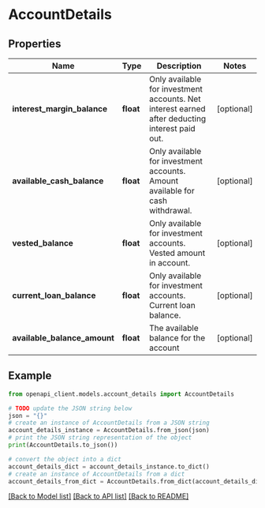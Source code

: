 # AccountDetails


## Properties

Name | Type | Description | Notes
------------ | ------------- | ------------- | -------------
**interest_margin_balance** | **float** | Only available for investment accounts. Net interest earned after deducting interest paid out. | [optional] 
**available_cash_balance** | **float** | Only available for investment accounts. Amount available for cash withdrawal. | [optional] 
**vested_balance** | **float** | Only available for investment accounts. Vested amount in account. | [optional] 
**current_loan_balance** | **float** | Only available for investment accounts. Current loan balance. | [optional] 
**available_balance_amount** | **float** | The available balance for the account | [optional] 

## Example

```python
from openapi_client.models.account_details import AccountDetails

# TODO update the JSON string below
json = "{}"
# create an instance of AccountDetails from a JSON string
account_details_instance = AccountDetails.from_json(json)
# print the JSON string representation of the object
print(AccountDetails.to_json())

# convert the object into a dict
account_details_dict = account_details_instance.to_dict()
# create an instance of AccountDetails from a dict
account_details_from_dict = AccountDetails.from_dict(account_details_dict)
```
[[Back to Model list]](../README.md#documentation-for-models) [[Back to API list]](../README.md#documentation-for-api-endpoints) [[Back to README]](../README.md)


